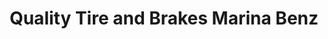 ---
title: "Quality Tire and Brakes Marina Benz"
url: /los-angeles/quality-tire-and-brakes-marina-benz/
shop: Motorrad
---